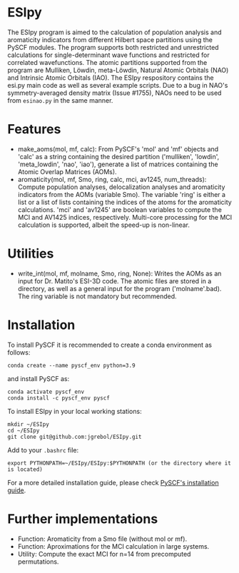 # ESIpy
The ESIpy program is aimed to the calculation of population analysis and aromaticity indicators from different Hilbert space partitions using the PySCF modules. The program supports both restricted and unrestricted calculations for single-determinant wave functions and restricted for correlated wavefunctions. The atomic partitions supported from the program are Mulliken, Löwdin, meta-Löwdin, Natural Atomic Orbitals (NAO) and Intrinsic Atomic Orbitals (IAO). The ESIpy respository contains the esi.py main code as well as several example scripts. Due to a bug in NAO's symmetry-averaged density matrix (Issue #1755), NAOs need to be used from ```esinao.py``` in the same manner.

# Features
- make_aoms(mol, mf, calc): From PySCF's 'mol' and 'mf' objects and 'calc' as a string containing the desired partition ('mulliken', 'lowdin', 'meta_lowdin', 'nao', 'iao'), generate a list of matrices containing the Atomic Overlap Matrices (AOMs).
- aromaticity(mol, mf, Smo, ring, calc, mci, av1245, num_threads): Compute population analyses, delocalization analyses and aromaticity indicators from the AOMs (variable Smo). The variable 'ring' is either a list or a list of lists containing the indices of the atoms for the aromaticity calculations. 'mci' and 'av1245' are boolean variables to compute the MCI and AV1425 indices, respectively. Multi-core processing for the MCI calculation is supported, albeit the speed-up is non-linear.

# Utilities
- write_int(mol, mf, molname, Smo, ring, None): Writes the AOMs as an input for Dr. Matito's ESI-3D code. The atomic files are stored in a directory, as well as a general input for the program ('molname'.bad). The ring variable is not mandatory but recommended.

# Installation
To install PySCF it is recommended to create a conda environment as follows:
```
conda create --name pyscf_env python=3.9
```
and install PySCF as:
```
conda activate pyscf_env
conda install -c pyscf_env pyscf
```
To install ESIpy in your local working stations:
```
mkdir ~/ESIpy
cd ~/ESIpy
git clone git@github.com:jgrebol/ESIpy.git
```
Add to your ```.bashrc``` file:
```
export PYTHONPATH=~/ESIpy/ESIpy:$PYTHONPATH (or the directory where it is located)
```
For a more detailed installation guide, please check [PySCF's installation guide](https://pyscf.org/install.html).

# Further implementations
- Function: Aromaticity from a Smo file (without mol or mf).
- Function: Aproximations for the MCI calculation in large systems.
- Utility: Compute the exact MCI for n=14 from precomputed permutations.
